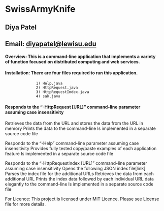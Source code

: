 # SwissArmyKnife
## Diya Patel
## Email: diyapatel@lewisu.edu

#### Overview: This is a command-line application that implements a variety of function focused on distributed computing and web services.

#### Installation: There are four files required to run this application. 
                  1) Help.java 
                  2) HttpRequest.java
                  3) HttpRequestIndex.java
                  4) sak.java

#### Responds to the “-HttpRequest [URL]” command-line parameter assuming case insensitivity
  Retrieves the data from the URL and stores the data from the URL in memory
  Prints the data to the command-line
  Is implemented in a separate source code file

Responds to the “-Help” command-line parameter assuming case insensitivity
Provides fully tested copy/paste examples of each application feature
Is implemented in a separate source code file

Responds to the “-HttpRequestIndex [URL]” command-line parameter assuming case insensitivity
Opens the following JSON index file[link]
Parses the index file for the additional URLs
Retrieves the data from each additional URL
Prints the index data followed by each individual URL data elegantly to the command-line
Is implemented in a separate source code file




For Licence: This project is licensed under MIT Licence. Please see License file for more details.
